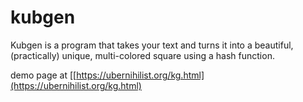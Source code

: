 # kubgen
Kubgen is a program that takes your text and turns it into a beautiful, (practically) unique, multi-colored square using a hash function.

demo page at [[https://ubernihilist.org/kg.html](https://ubernihilist.org/kg.html)
